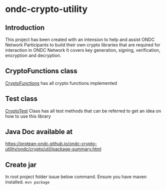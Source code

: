 # ondc-crypto-utility
## Introduction
This project has been created with an intension to help and assist ONDC Network Participants to build their own crypto libraries that are required for interaction in ONDC Network
It covers key generation, signing, verification, encryption and decryption.

## CryptoFunctions class
[CryptoFunctions](./src/main/java/ondc/crypto/util/CryptoFunctions.java) has all crypto functions implemented

## Test class
[CryptoTest](./src/test/java/ondc/crypto/util/CryptoTest.java) Class has all test methods that can be referred to get an idea on how to use this library

## Java Doc available at
https://protean-ondc.github.io/ondc-crypto-utility/ondc/crypto/util/package-summary.html

## Create jar
In root project folder issue below command. Ensure you have maven installed.
``mvn package``
